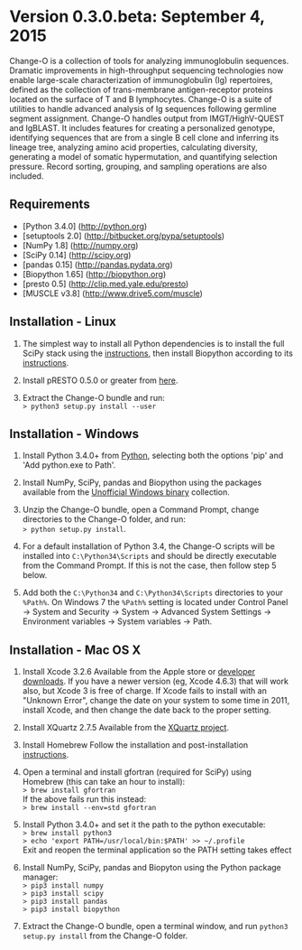 Version 0.3.0.beta:  September 4, 2015
==============================================================================

Change-O is a collection of tools for analyzing immunoglobulin sequences. 
Dramatic improvements in high-throughput sequencing technologies now enable 
large-scale characterization of immunoglobulin (Ig) repertoires, defined as the 
collection of trans-membrane antigen-receptor proteins located on the surface 
of T and B lymphocytes. Change-O is a suite of utilities to handle advanced 
analysis of Ig sequences following germline segment assignment. Change-O 
handles output from IMGT/HighV-QUEST and IgBLAST. It includes features for 
creating a personalized genotype, identifying sequences that are from a single 
B cell clone and inferring its lineage tree, analyzing amino acid properties, 
calculating diversity, generating a model of somatic hypermutation, and 
quantifying selection pressure. Record sorting, grouping, and sampling 
operations are also included.


Requirements
-------------------------------------------------------------------------------

* [Python 3.4.0]      (http://python.org)
* [setuptools 2.0]    (http://bitbucket.org/pypa/setuptools)
* [NumPy 1.8]         (http://numpy.org)
* [SciPy 0.14]        (http://scipy.org)
* [pandas 0.15]       (http://pandas.pydata.org)
* [Biopython 1.65]    (http://biopython.org)
* [presto 0.5]        (http://clip.med.yale.edu/presto)
* [MUSCLE v3.8]       (http://www.drive5.com/muscle)

Installation - Linux
-------------------------------------------------------------------------------

1. The simplest way to install all Python dependencies is to install the full 
   SciPy stack using the [instructions](http://scipy.org/install.html), then 
   install Biopython according to its 
   [instructions](http://biopython.org/DIST/docs/install/Installation.html).
   
2. Install pRESTO 0.5.0 or greater from [here](http://clip.med.yale.edu/presto).

3. Extract the Change-O bundle and run:  
   `> python3 setup.py install --user`

Installation - Windows
-------------------------------------------------------------------------------

1. Install Python 3.4.0+ from [Python](http://python.org/downloads), selecting
   both the options 'pip' and 'Add python.exe to Path'.

2. Install NumPy, SciPy, pandas and Biopython using the packages available from 
   the [Unofficial Windows binary](http://www.lfd.uci.edu/~gohlke/pythonlibs)
   collection.

3. Unzip the Change-O bundle, open a Command Prompt, change directories to the
   Change-O folder, and run:  
   `> python setup.py install`.
   
4. For a default installation of Python 3.4, the Change-O scripts will be 
   installed into `C:\Python34\Scripts` and should be directly executable from 
   the Command Prompt. If this is not the case, then follow step 5 below.
   
5. Add both the `C:\Python34` and `C:\Python34\Scripts` directories to your 
   `%Path%`. On Windows 7 the `%Path%` setting is located under Control Panel 
    -> System and Security -> System -> Advanced System Settings -> 
    Environment variables -> System variables -> Path.


Installation - Mac OS X
-------------------------------------------------------------------------------

1. Install Xcode 3.2.6
   Available from the Apple store or
   [developer downloads](http://developer.apple.com/downloads).
   If you have a newer version (eg, Xcode 4.6.3) that will work also,
   but Xcode 3 is free of charge.  If Xcode fails to install with an
   "Unknown Error", change the date on your system to some time in 2011,
   install Xcode, and then change the date back to the proper setting.

2. Install XQuartz 2.7.5
   Available from the [XQuartz project](http://xquartz.macosforge.org/landing).

3. Install Homebrew
   Follow the installation and post-installation [instructions](http://brew.sh).

4. Open a terminal and install gfortran (required for SciPy) using Homebrew
   (this can take an hour to install):  
   `> brew install gfortran`  
   If the above fails run this instead:  
   `> brew install --env=std gfortran`  

5. Install Python 3.4.0+ and set it the path to the python executable:  
   `> brew install python3`  
   `> echo 'export PATH=/usr/local/bin:$PATH' >> ~/.profile`  
   Exit and reopen the terminal application so the PATH setting takes effect

6. Install NumPy, SciPy, pandas and Biopyton using the Python package manager:  
   `> pip3 install numpy`  
   `> pip3 install scipy`  
   `> pip3 install pandas`  
   `> pip3 install biopython`  

7. Extract the Change-O bundle, open a terminal window, and run
   `python3 setup.py install` from the Change-O folder.
